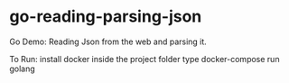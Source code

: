 # go-reading-parsing-json

Go Demo: Reading Json from the web and parsing it.

To Run:
install docker
inside the project folder type docker-compose run golang
